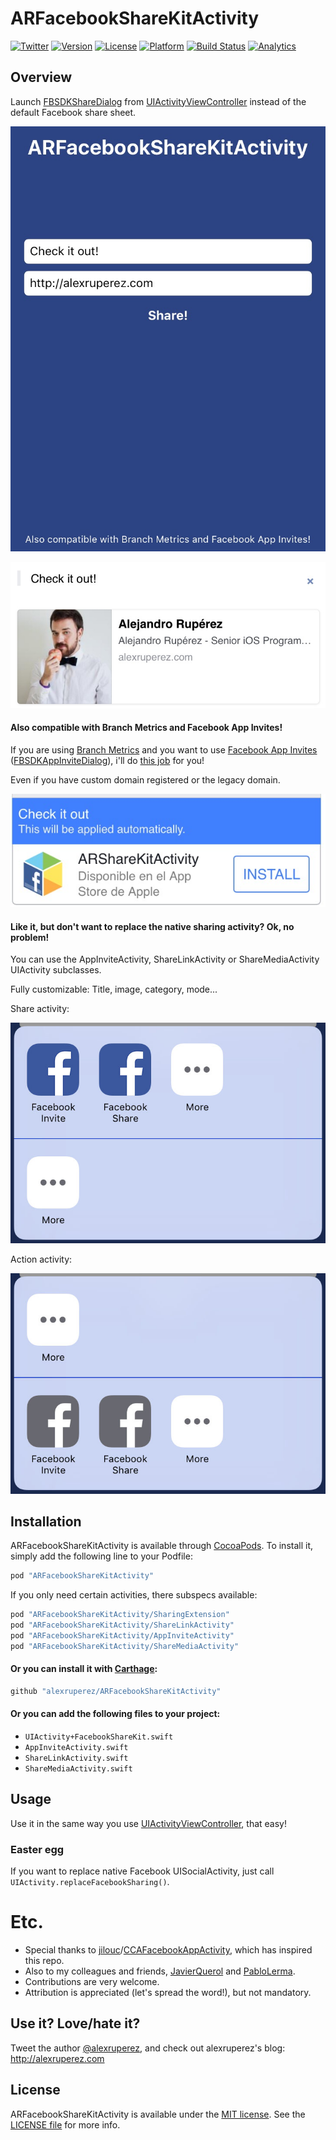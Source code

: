 # ARFacebookShareKitActivity

[![Twitter](http://img.shields.io/badge/contact-@alexruperez-blue.svg?style=flat)](http://twitter.com/alexruperez)
[![Version](https://img.shields.io/cocoapods/v/ARFacebookShareKitActivity.svg?style=flat)](http://cocoapods.org/pods/ARFacebookShareKitActivity)
[![License](https://img.shields.io/cocoapods/l/ARFacebookShareKitActivity.svg?style=flat)](http://cocoapods.org/pods/ARFacebookShareKitActivity)
[![Platform](https://img.shields.io/cocoapods/p/ARFacebookShareKitActivity.svg?style=flat)](http://cocoapods.org/pods/ARFacebookShareKitActivity)
[![Build Status](https://travis-ci.org/alexruperez/ARFacebookShareKitActivity.svg?branch=master)](https://travis-ci.org/alexruperez/ARFacebookShareKitActivity)
[![Analytics](https://ga-beacon.appspot.com/UA-55329295-1/ARFacebookShareKitActivity/readme?pixel)](https://github.com/igrigorik/ga-beacon)

## Overview

Launch [FBSDKShareDialog](https://developers.facebook.com/docs/reference/ios/current/class/FBSDKShareDialog/) from [UIActivityViewController](http://nshipster.com/uiactivityviewcontroller/) instead of the default Facebook share sheet.

![ARFacebookShareKitActivity Screenshot 1](https://raw.githubusercontent.com/alexruperez/ARFacebookShareKitActivity/master/screenshot1.jpg)

![ARFacebookShareKitActivity Screenshot 2](https://raw.githubusercontent.com/alexruperez/ARFacebookShareKitActivity/master/screenshot2.jpg)

#### Also compatible with Branch Metrics and Facebook App Invites!

If you are using [Branch Metrics](https://branch.io) and you want to use [Facebook App Invites](https://developers.facebook.com/docs/app-invites/overview) ([FBSDKAppInviteDialog](https://developers.facebook.com/docs/reference/ios/current/class/FBSDKAppInviteDialog/)), i'll do [this job](https://dev.branch.io/features/facebook-app-invites/overview/) for you!

Even if you have custom domain registered or the legacy domain.

![ARFacebookShareKitActivity Screenshot 3](https://raw.githubusercontent.com/alexruperez/ARFacebookShareKitActivity/master/screenshot3.jpg)

#### Like it, but don't want to replace the native sharing activity? Ok, no problem!

You can use the AppInviteActivity, ShareLinkActivity or ShareMediaActivity UIActivity subclasses.

Fully customizable: Title, image, category, mode...

Share activity:

![ARFacebookShareKitActivity Screenshot 4](https://raw.githubusercontent.com/alexruperez/ARFacebookShareKitActivity/master/screenshot4.jpg)

Action activity:

![ARFacebookShareKitActivity Screenshot 5](https://raw.githubusercontent.com/alexruperez/ARFacebookShareKitActivity/master/screenshot5.jpg)

## Installation

ARFacebookShareKitActivity is available through [CocoaPods](http://cocoapods.org). To install
it, simply add the following line to your Podfile:

```ruby
pod "ARFacebookShareKitActivity"
```

If you only need certain activities, there subspecs available:

```ruby
pod "ARFacebookShareKitActivity/SharingExtension"
pod "ARFacebookShareKitActivity/ShareLinkActivity"
pod "ARFacebookShareKitActivity/AppInviteActivity"
pod "ARFacebookShareKitActivity/ShareMediaActivity"
```

#### Or you can install it with [Carthage](https://github.com/Carthage/Carthage):

```ruby
github "alexruperez/ARFacebookShareKitActivity"
```

#### Or you can add the following files to your project:
* `UIActivity+FacebookShareKit.swift`
* `AppInviteActivity.swift`
* `ShareLinkActivity.swift`
* `ShareMediaActivity.swift`

## Usage

Use it in the same way you use [UIActivityViewController](http://nshipster.com/uiactivityviewcontroller/), that easy!

### Easter egg

If you want to replace native Facebook UISocialActivity, just call `UIActivity.replaceFacebookSharing()`.

# Etc.

* Special thanks to [jilouc](https://github.com/jilouc)/[CCAFacebookAppActivity](https://github.com/jilouc/CCAFacebookAppActivity), which has inspired this repo.
* Also to my colleagues and friends, [JavierQuerol](https://github.com/JavierQuerol) and [PabloLerma](https://github.com/PabloLerma).
* Contributions are very welcome.
* Attribution is appreciated (let's spread the word!), but not mandatory.

## Use it? Love/hate it?

Tweet the author [@alexruperez](http://twitter.com/alexruperez), and check out alexruperez's blog: http://alexruperez.com

## License

ARFacebookShareKitActivity is available under the [MIT license](https://opensource.org/licenses/MIT). See the [LICENSE file](https://github.com/alexruperez/ARFacebookShareKitActivity/blob/master/LICENSE) for more info.
